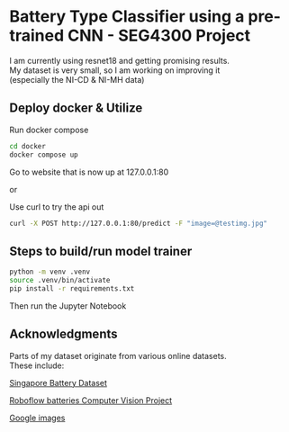 # Battery Type Classifier using a pre-trained CNN - SEG4300 Project
I am currently using resnet18 and getting promising results. \
My dataset is very small, so I am working on improving it \
(especially the NI-CD & NI-MH data)

## Deploy docker & Utilize
Run docker compose
```bash
cd docker
docker compose up
```
Go to website that is now up at 127.0.0.1:80

or

Use curl to try the api out
```bash
curl -X POST http://127.0.0.1:80/predict -F "image=@testimg.jpg"
```

## Steps to build/run model trainer
```bash
python -m venv .venv
source .venv/bin/activate
pip install -r requirements.txt
```
Then run the Jupyter Notebook

## Acknowledgments
Parts of my dataset originate from various online datasets. \
These include:

[Singapore Battery Dataset](https://github.com/FriedrichZhao/Singapore_Battery_Dataset)

[Roboflow batteries Computer Vision Project](https://universe.roboflow.com/school-gchcr/batteries-1aib9)

[Google images](https://www.google.com/imghp?hl=en&authuser=0&ogbl)

